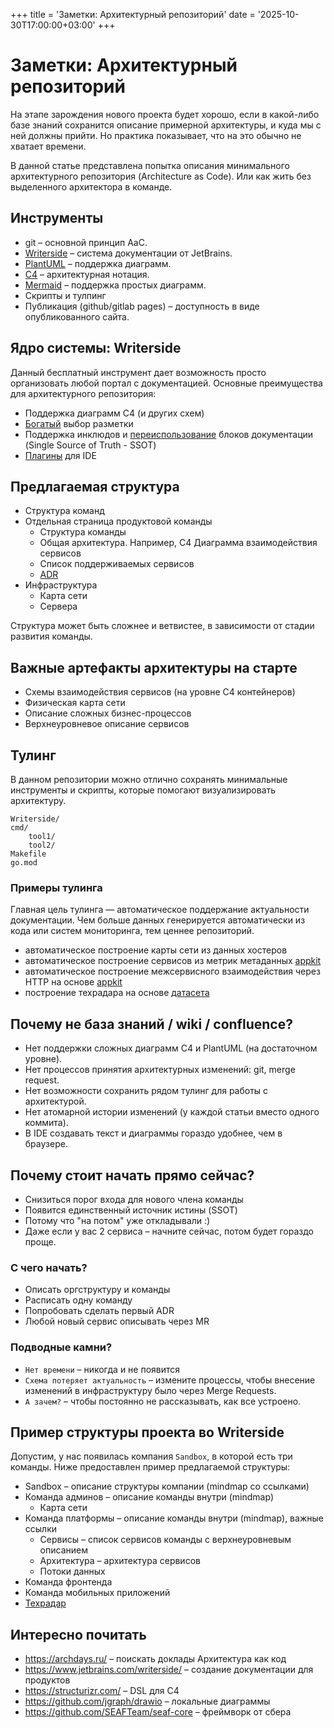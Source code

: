 +++
title = 'Заметки: Архитектурный репозиторий'
date = '2025-10-30T17:00:00+03:00'
+++

# Заметки: Архитектурный репозиторий

На этапе зарождения нового проекта будет хорошо, если в какой-либо базе знаний сохранится описание примерной архитектуры, и куда мы с ней должны прийти.
Но практика показывает, что на это обычно не хватает времени.  

В данной статье представлена попытка описания минимального архитектурного репозитория (Architecture as Code). Или как жить без выделенного архитектора в команде.

## Инструменты

* git – основной принцип AaC.
* [Writerside](https://www.jetbrains.com/writerside/) – система документации от JetBrains.
* [PlantUML](https://plantuml.com/) – поддержка диаграмм.
* [C4](https://c4model.com/) – архитектурная нотация.
* [Mermaid](https://mermaid.js.org/) – поддержка простых диаграмм.
* Скрипты и тулпинг 
* Публикация (github/gitlab pages) – доступность в виде опубликованного сайта.

## Ядро системы: Writerside

Данный бесплатный инструмент дает возможность просто организовать любой портал с документацией.
Основные преимущества для архитектурного репозитория:
* Поддержка диаграмм С4 (и других схем)
* [Богатый](https://www.jetbrains.com/help/writerside/semantic-markup-reference.html) выбор разметки 
* Поддержка инклюдов и [переиспользование](https://www.jetbrains.com/help/writerside/single-sourcing.html) блоков документации (Single Source of Truth - SSOT)
* [Плагины](https://plugins.jetbrains.com/plugin/20158-writerside) для IDE

## Предлагаемая структура

* Структура команд
* Отдельная страница продуктовой команды
  * Структура команды
  * Общая архитектура. Например, C4 Диаграмма взаимодействия сервисов
  * Список поддерживаемых сервисов
  * [ADR](https://github.com/joelparkerhenderson/architecture-decision-record)
* Инфраструктура
  * Карта сети
  * Сервера

Структура может быть сложнее и ветвистее, в зависимости от стадии развития команды.

## Важные артефакты архитектуры на старте

* Схемы взаимодействия сервисов (на уровне C4 контейнеров)
* Физическая карта сети
* Описание сложных бизнес-процессов
* Верхнеуровневое описание сервисов

## Тулинг
В данном репозитории можно отлично сохранять минимальные инструменты и скрипты, которые помогают визуализировать архитектуру.

```
Writerside/ 
cmd/
    tool1/ 
    tool2/ 
Makefile
go.mod
```

### Примеры тулинга
Главная цель тулинга — автоматическое поддержание актуальности документации. Чем больше данных генерируется автоматически из кода или систем мониторинга, тем ценнее репозиторий.

* автоматическое построение карты сети из данных хостеров
* автоматическое построение сервисов из метрик метаданных [appkit](https://github.com/vmkteam/appkit/blob/master/metadata.go)
* автоматическое построение межсервисного взаимодействия через HTTP на основе [appkit](https://github.com/vmkteam/appkit/blob/master/client.go)
* построение техрадара на основе [датасета](https://github.com/thoughtworks/build-your-own-radar)

## Почему не база знаний / wiki / confluence?

* Нет поддержки сложных диаграмм C4 и PlantUML (на достаточном уровне).
* Нет процессов принятия архитектурных изменений: git, merge request.
* Нет возможности сохранить рядом тулинг для работы с архитектурой.
* Нет атомарной истории изменений (у каждой статьи вместо одного коммита).
* В IDE создавать текст и диаграммы гораздо удобнее, чем в браузере.

## Почему стоит начать прямо сейчас?
* Снизиться порог входа для нового члена команды
* Появится единственный источник истины (SSOT)
* Потому что "на потом" уже откладывали :)
* Даже если у вас 2 сервиса – начните сейчас, потом будет гораздо проще.

### С чего начать?
* Описать оргструктуру и команды 
* Расписать одну команду
* Попробовать сделать первый ADR
* Любой новый сервис описывать через MR

### Подводные камни?
* `Нет времени` – никогда и не появится
* `Схема потеряет актуальность` – измените процессы, чтобы внесение изменений в инфраструктуру было через Merge Requests.
* `А зачем?` – чтобы постоянно не рассказывать, как все устроено.

## Пример структуры проекта во Writerside

Допустим, у нас появилась компания `Sandbox`, в которой есть три команды. Ниже предоставлен пример предлагаемой структуры:

* Sandbox – описание структуры компании (mindmap со ссылками)
* Команда админов – описание команды внутри (mindmap)
  * Карта сети
* Команда платформы – описание команды внутри (mindmap), важные ссылки
  * Сервисы – список сервисов команды с верхнеуровневым описанием
  * Архитектура – архитектура сервисов
  * Потоки данных
* Команда фронтенда
* Команда мобильных приложений
* [Техрадар](https://radar.thoughtworks.com/)

## Интересно почитать
* https://archdays.ru/ – поискать доклады Архитектура как код
* https://www.jetbrains.com/writerside/ – создание документации для продуктов
* https://structurizr.com/ – DSL для C4
* https://github.com/jgraph/drawio – локальные диаграммы
* https://github.com/SEAFTeam/seaf-core – фреймворк от сбера